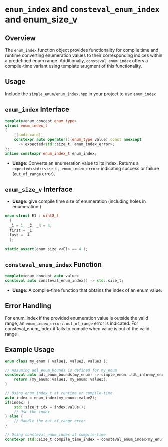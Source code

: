 # `enum_index` and `consteval_enum_index` and enum_size_v

## Overview

The `enum_index` function object provides functionality for compile time and runtime converting enumeration values to their corresponding indices within a predefined enum range. Additionally, `consteval_enum_index` offers a compile-time variant using template arugment of this functionality.

## Usage 

Include the `simple_enum/enum_index.hpp` in your project to use `enum_index`

## `enum_index` Interface

```cpp
template<enum_concept enum_type>
struct enum_index_t
{
    [[nodiscard]]
    constexpr auto operator()(enum_type value) const noexcept
      -> expected<std::size_t, enum_index_error>;
};
inline constexpr enum_index_t enum_index;
```
- **Usage**: Converts an enumeration value to its index. Returns a `expected<std::size_t, enum_index_error>` indicating success or failure (`out_of_range` error).

## `enum_size_v` Interface

- **Usage**: give compile time size of enumeration (including holes in enumeration )

```cpp
enum struct E1 : uint8_t
  { 
  _1 = 1, _2, _4 = 4,
  first = _1,
  last = _4
  };
  
static_assert(enum_size_v<E1> == 4 );
```

## `consteval_enum_index` Function

```cpp
template<enum_concept auto value>
consteval auto consteval_enum_index() -> std::size_t;
```

- **Usage**: A compile-time function that obtains the index of an enum value.

## Error Handling

For enum_index if the provided enumeration value is outside the valid range, an `enum_index_error::out_of_range` error is indicated.
For consteval_enum_index it fails to compile when value is out of the valid range

## Example Usage

```cpp
enum class my_enum { value1, value2, value3 };

// Assuming adl_enum_bounds is defined for my_enum
consteval auto adl_enum_bounds(my_enum) -> simple_enum::adl_info<my_enum> {
    return {my_enum::value1, my_enum::value3};
}

// Using enum_index_t at runtime or compile-time
auto index = enum_index(my_enum::value2);
if(index) {
    std::size_t idx = index.value();
    // Use the index
} else {
    // Handle the out_of_range error
}

// Using consteval_enum_index at compile-time
constexpr std::size_t compile_time_index = consteval_enum_index<my_enum::value2>();
```

